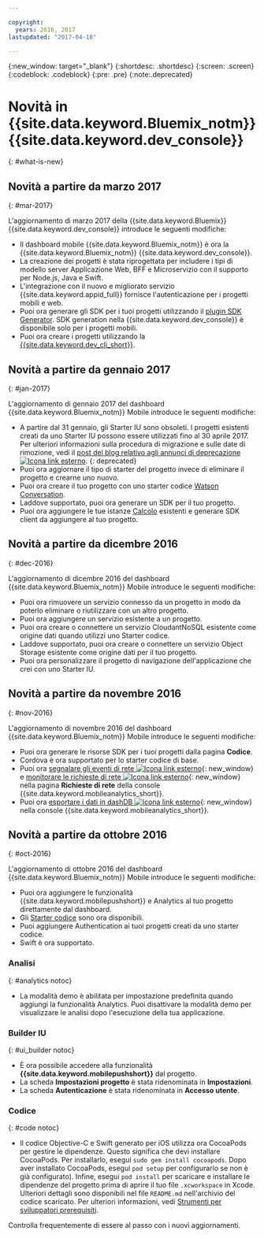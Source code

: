 ```yaml
---

copyright:
  years: 2016, 2017
lastupdated: "2017-04-18"

---
```

{:new_window: target="_blank"}
{:shortdesc: .shortdesc}
{:screen: .screen}
{:codeblock: .codeblock}
{:pre: .pre}
{:note:.deprecated}

# Novità in {{site.data.keyword.Bluemix_notm}} {{site.data.keyword.dev_console}}
{: #what-is-new}


## Novità a partire da marzo 2017
{: #mar-2017}

L'aggiornamento di marzo 2017 della {{site.data.keyword.Bluemix}} {{site.data.keyword.dev_console}} introduce le seguenti modifiche:

   * Il dashboard mobile {{site.data.keyword.Bluemix_notm}} è ora la {{site.data.keyword.Bluemix_notm}} {{site.data.keyword.dev_console}}.
   * La creazione dei progetti è stata riprogettata per includere i tipi di modello server Applicazione Web, BFF e Microservizio con il supporto per Node.js, Java e Swift.
   * L'integrazione con il nuovo e migliorato servizio {{site.data.keyword.appid_full}} fornisce l'autenticazione per i progetti mobili e web.
   * Puoi ora generare gli SDK per i tuoi progetti utilizzando il [plugin SDK Generator](sdk_cli.html). SDK generation nella {{site.data.keyword.dev_console}} è disponibile solo per i progetti mobili.
   * Puoi ora creare i progetti utilizzando la [{{site.data.keyword.dev_cli_short}}](dev_cli.html).


## Novità a partire da gennaio 2017
{: #jan-2017}

L'aggiornamento di gennaio 2017 del dashboard {{site.data.keyword.Bluemix_notm}} Mobile introduce le seguenti modifiche:

   * A partire dal 31 gennaio, gli Starter IU sono obsoleti. I progetti esistenti creati da uno Starter IU possono essere utilizzati fino al 30 aprile 2017. Per ulteriori informazioni sulla procedura di migrazione e sulle date di rimozione, vedi il [post del blog relativo agli annunci di deprecazione ![Icona link esterno](../icons/launch-glyph.svg "Icona link esterno")](https://www.ibm.com/blogs/bluemix/2017/01/bluemix-mobile-dashboard-update/).
{: deprecated}
   * Puoi ora aggiornare il tipo di starter del progetto invece di eliminare il progetto e crearne uno nuovo.
   * Puoi ora creare il tuo progetto con uno starter codice [Watson Conversation](tutorial_conversation.html).
   * Laddove supportato, puoi ora generare un SDK per il tuo progetto.
   * Puoi ora aggiungere le tue istanze [Calcolo](sdk_compute.html) esistenti e generare SDK client da aggiungere al tuo progetto.


## Novità a partire da dicembre 2016
{: #dec-2016}

L'aggiornamento di dicembre 2016 del dashboard {{site.data.keyword.Bluemix_notm}} Mobile introduce le seguenti modifiche:

   * Puoi ora rimuovere un servizio connesso da un progetto in modo da poterlo eliminare o riutilizzare con un altro progetto. 
   * Puoi ora aggiungere un servizio esistente a un progetto.
   * Puoi ora creare o connettere un servizio CloudantNoSQL esistente come origine dati quando utilizzi uno Starter codice.
   * Laddove supportato, puoi ora creare o connettere un servizio Object Storage esistente come origine dati per il tuo progetto.
   * Puoi ora personalizzare il progetto di navigazione dell'applicazione che crei con uno Starter IU. 
   

## Novità a partire da novembre 2016
{: #nov-2016}

L'aggiornamento di novembre 2016 del dashboard {{site.data.keyword.Bluemix_notm}} Mobile introduce le seguenti modifiche:

   * Puoi ora generare le risorse SDK per i tuoi progetti dalla pagina **Codice**.
   * Cordova è ora supportato per lo starter codice di base.
   * Puoi ora [segnalare gli eventi di rete ![Icona link esterno](../icons/launch-glyph.svg "External link icon")](/docs/services/mobileanalytics/sdk.html#network-requests){: new_window} e [monitorare le richieste di rete ![Icona link esterno](../icons/launch-glyph.svg "Icona link esterno")](/docs/services/mobileanalytics/app-monitoring.html#monitor-network-requests){: new_window} nella pagina **Richieste di rete** della console {{site.data.keyword.mobileanalytics_short}}.
   * Puoi ora [esportare i dati in dashDB ![Icona link esterno](../icons/launch-glyph.svg "External link icon")](/docs/services/mobileanalytics/app-monitoring.html#dashdb){: new_window} nella console {{site.data.keyword.mobileanalytics_short}}.


## Novità a partire da ottobre 2016
{: #oct-2016}

L'aggiornamento di ottobre 2016 del dashboard {{site.data.keyword.Bluemix_notm}} Mobile introduce le seguenti modifiche:

   * Puoi ora aggiungere le funzionalità {{site.data.keyword.mobilepushshort}} e Analytics al tuo progetto direttamente dal dashboard.
   * Gli [Starter codice](starters.html#Code_Starter) sono ora disponibili.
   * Puoi aggiungere Authentication ai tuoi progetti creati da uno starter codice.
   * Swift è ora supportato.


### Analisi
{: #analytics notoc}

   * La modalità demo è abilitata per impostazione predefinita quando aggiungi la funzionalità Analytics. Puoi disattivare la modalità demo per visualizzare le analisi dopo l'esecuzione della tua applicazione.


### Builder IU
{: #ui_builder notoc}

   * È ora possibile accedere alla funzionalità **{{site.data.keyword.mobilepushshort}}** dal progetto.
   * La scheda **Impostazioni progetto** è stata ridenominata in **Impostazioni**.
   * La scheda **Autenticazione** è stata ridenominata in **Accesso utente**.


### Codice
{: #code notoc}

   * Il codice Objective-C e Swift generato per iOS utilizza ora CocoaPods per gestire le dipendenze. Questo significa che devi installare CocoaPods. Per installarlo, esegui `sudo gem install cocoapods`. Dopo aver installato CocoaPods, esegui `pod setup` per configurarlo se non è già configurato). Infine, esegui `pod install` per scaricare e installare le dipendenze del progetto prima di aprire il tuo file `.xcworkspace` in Xcode. Ulteriori dettagli sono disponibili nel file `README.md` nell'archivio del codice scaricato. Per ulteriori informazioni, vedi [Strumenti per sviluppatori prerequisiti](get_code.html#prereq-dev-tools).

Controlla frequentemente di essere al passo con i nuovi aggiornamenti.
